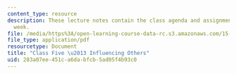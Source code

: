 ```yaml
---
content_type: resource
description: These lecture notes contain the class agenda and assignments for the
  week.
file: /media/https%3A/open-learning-course-data-rc.s3.amazonaws.com/15-974-practical-leadership-fall-2004/283a07ee451ca6dabfcb5ad05f4b93c0_class5.pdf
file_type: application/pdf
resourcetype: Document
title: "Class Five \u2013 Influencing Others"
uid: 283a07ee-451c-a6da-bfcb-5ad05f4b93c0
---
```

